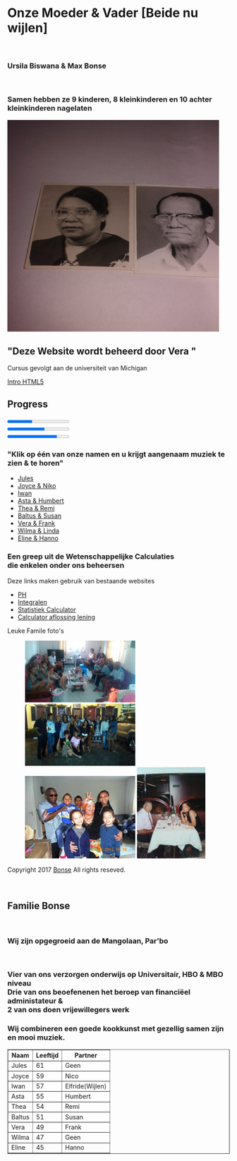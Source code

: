 <html lang="en">

<title> WEBSITE IN NOTEPAD</title>
<div id ="container">  
<h1>Onze Moeder & Vader [Beide nu wijlen]</h1><br>
<h3>Ursila Biswana & Max Bonse </h3><br>
<h3>Samen hebben ze 9 kinderen, 8 kleinkinderen en 10 achter kleinkinderen nagelaten </h3>

<div> <img src="https://github.com/Franklis/Familie-Bonse-Mangolaan/blob/master/20150522_101358.jpg?raw=true" height="480px" width="480px" >

</div> 
<div id="navigation">

<link rel="stylesheet" type="text/css" href="https://github.com/Franklis/Onze-Familie/blob/master/legend.css"/>


<body>
<div id="embedded">
<h2> "Deze Website wordt beheerd door Vera "</h2>

<p id="relative">Cursus gevolgt aan de universiteit van Michigan</p>
<a href="https://www.coursera.org/account/accomplishments/records/N3CVU9CPD8GP">
Intro HTML5 </a>

<h2> Progress</h2>
<progress max="100" value="40"></progress><br>
<progress max="100" value="60"></progress><br>
<progress max="100" value="80"></progress><br>



<h3> "Klik op één van onze namen en u krijgt aangenaam muziek te zien & te horen"</h3>

<ul id="navmenu">
<li> <a href="https://www.youtube.com/watch?v=RsKqMNDoR4o&list=RDRsKqMNDoR4o"> Jules </a></li>
<li> <a href="https://www.youtube.com/watch?v=JM_R1R28kLM"> Joyce & Niko</a></li>
<li> <a href="https://www.youtube.com/watch?v=8kAU3B9Pi_U"> Iwan  </a></li>
<li> <a href="https://video.search.yahoo.com/video/play;_ylt=A0LEVr8AFIhYXskAo5wPxQt.;_ylu=X3oDMTBsa3ZzMnBvBHNlYwNzYwRjb2xvA2JmMQR2dGlkAw--?p=marc+anthony+in+concert&tnr=21&vid=4a4a2b975ecd3d4b64d19008fd6e1bd6&l=159&turl=http%3A%2F%2Fts4.mm.bing.net%2Fth%3Fid%3DOVP.V2e7907ba65b215a64f80da7418062db8%26pid%3D15.1&sigi=12bu0dca6&rurl=https%3A%2F%2Fwww.youtube.com%2Fwatch%3Fv%3DdWjDThco2cM&sigr=11bdaecp3&tt=b&tit=Marc+Anthony%3A+The+Concert+From+Madison+Square+Garden+%28Trailer%29&sigt=11u5oliti&back=https%3A%2F%2Fsearch.yahoo.com%2Fyhs%2Fsearch%3Fp%3Dmarc%2Banthony%2Bin%2Bconcert%26type%3Dlvs__webcompa__1_0__ya__hp_WCYID10285__170106__yaff%26fr%3Dsfp%26hspart%3Dlvs%26hsimp%3Dyhs-awc%26ei%3DUTF-8&sigb=14vgkr5bu&hspart=lvs&hsimp=yhs-awc"> Asta & Humbert </a></li>
<li> <a href="https://video.search.yahoo.com/video/play;_ylt=A0LEVjpmQYVYSGMAql0PxQt.;_ylu=X3oDMTBsa3ZzMnBvBHNlYwNzYwRjb2xvA2JmMQR2dGlkAw--?p=in+the+jungle+the+lion+sleep+tonight+youtube&tnr=21&vid=f92b1540dfbf975cbc67c8b6570ad7c0&l=162&turl=http%3A%2F%2Fts2.mm.bing.net%2Fth%3Fid%3DOVP.Vcde33f42c9de803dc323b46d06b50ceb%26pid%3D15.1&sigi=12bsm9njd&rurl=https%3A%2F%2Fwww.youtube.com%2Fwatch%3Fv%3D_LBmUwi6mEo&sigr=11bfdsidt&tt=b&tit=The+Tokens+-+The+Lion+Sleeps+Tonight&sigt=114bqkdpo&back=https%3A%2F%2Fsearch.yahoo.com%2Fyhs%2Fsearch%3Fp%3Din%2Bthe%2Bjungle%2Bthe%2Blion%2Bsleep%2Btonight%2Byouyube%26type%3Dlvs__webcompa__1_0__ya__ch_WCYID10285__170106__yaff%26hspart%3Dlvs%26hsimp%3Dyhs-awc%26fr%3Dyhs-lvs-awc%26ei%3DUTF-8&sigb=15ssnlm98&hspart=lvs&hsimp=yhs-awc">Thea & Remi</a></li>
<li> <a href="https://www.youtube.com/watch?v=dHxtYi68qWs">Baltus & Susan</a></li>
<li> <a href="https://www.youtube.com/watch?v=gQK9k42ongU">Vera & Frank</a></li>
<li> <a href="https://www.youtube.com/watch?v=S4ZWD_0VRK8">Wilma & Linda</a></li>
<li> <a href="https://www.youtube.com/watch?v=VJaRBKPX9pM"> Eline & Hanno</a></li>

</ul>
<div id="relative">
<h3>Een greep uit de Wetenschappelijke Calculaties <br>die enkelen onder ons beheersen </h3>
<p>Deze links maken gebruik van bestaande websites </p>

<div id="navigation">
<ul id="navmenu">
<li> <a href="http://www.sensorex.com/ph-calculator/"> PH</a></li>
<li><a href="http://www.wolframalpha.com/widget/widgetPopup.jsp?p=v&id=d56e8a800745244232d295d3eae74aae&title=Area%20under%20the%20Curve%20Calculator&theme=blue&i0=x^2-4&i1=-2&i2=2&podSelect=&includepodid=Input&includepodid=VisualRepresentationOfTheIntegral&showAssumptions=1&showWarnings=1">Integralen</a></li> 
<li> <a href="http://vassarstats.net/tabs.html"> Statistiek Calculator </a></li> 
<li> <a href="http://www.mycalculators.com/ca/loancalcm.html"> Calculator aflossing lening </a></li>
</ul>
</div>


</div>
<div id="banner"> </div>
<p>Leuke Famile foto's<br> </p>
<div id="content_area">

<div id="sidebar">
<figure>
<img src="https://github.com/Franklis/mUZIEK/blob/master/21..jpg?raw=true" width="250px">
<img src="https://github.com/Franklis/mUZIEK/blob/master/22.jpg?raw=true" width="250px">
<img src="https://github.com/Franklis/mUZIEK/blob/master/kleink%20joyce%20bonse3.jpg?raw=true" width="250px">
<img src="https://github.com/Franklis/mUZIEK/blob/master/20.jpg?raw=true" width="155px">
</figure>

<div id="footer">
<p> Copyright 2017 <a href="htt7p://www.smtutot.com/html5" target="_blank" >Bonse</a> All rights reseved.</p>
</div>


<br>
<h2> Familie Bonse</h2><br>
<h3>Wij zijn opgegroeid aan de Mangolaan, Par'bo </h3><br>
<h3> Vier van ons verzorgen onderwijs op Universitair, HBO & MBO niveau<br>
Drie van ons beoefenenen het beroep van financiëel administateur & <br> 2 van ons doen vrijewillegers werk </h3>
<h3>Wij combineren een goede kookkunst met gezellig samen zijn en mooi muziek. </h3>
<table border="1">
<tr><th>Naam<th>Leeftijd</th><th>Partner</th>
<tr><td rowspan="1">Jules</td><td>61</td><td>Geen</td></tr>
<tr><td>Joyce</td><td>59</td><td>Nico</td></tr>
<tr><td>Iwan</td><td>57</td><td>Elfride(Wijlen)</td></tr>
<tr><td>Asta</td><td>55</td><td>Humbert</td></tr>
<tr><td>Thea</td><td>54</td><td>Remi</td></tr>
<tr><td>Baltus</td><td>51</td><td>Susan</td></tr>
<tr><td>Vera</td><td>49</td><td>Frank</td></tr>
<tr><td>Wilma</td><td>47</td><td>Geen</td></tr>
<tr><td>Eline</td><td>45</td><td>Hanno
